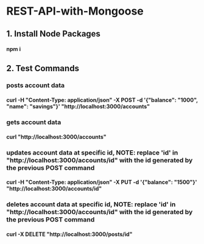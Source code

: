 # REST-API-with-Mongoose

## 1. Install Node Packages
#### npm i


## 2. Test Commands
### posts account data
#### curl -H "Content-Type: application/json" -X POST -d '{"balance": "1000", "name": "savings"}' "http://localhost:3000/accounts"


### gets account data
#### curl "http://localhost:3000/accounts"


### updates account data at specific id, NOTE: replace 'id' in "http://localhost:3000/accounts/id" with the id generated by the previous POST command
#### curl -H "Content-Type: application/json" -X PUT -d '{"balance": "1500"}' "http://localhost:3000/accounts/id"


### deletes account data at specific id, NOTE: replace 'id' in "http://localhost:3000/accounts/id" with the id generated by the previous POST command
#### curl -X DELETE "http://localhost:3000/posts/id"
